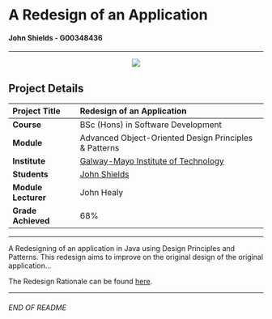 # A Redesign of an Application

#### John Shields - G00348436
***
<p align="center">
<img src="https://i.ibb.co/1ndSsC7/OOP-Assessment.jpg">
</p>


## Project Details
| **Project Title** | Redesign of an Application |
| :------------- |:-------------|
| **Course**              | BSc (Hons) in Software Development |
| **Module**              | Advanced Object-Oriented Design Principles & Patterns |
| **Institute**           | [Galway-Mayo Institute of Technology](https://www.gmit.ie/) |
| **Students**            | [John Shields](https://github.com/johnshields) |
| **Module Lecturer**     | John Healy |
| **Grade Achieved**      | 68% |
***


A Redesigning of an application in Java using Design Principles and Patterns. This redesign aims to improve on the original design of the original application...

The Redesign Rationale can be found [here](https://github.com/johnshields/OOP-App-Redesign/wiki).

***

###### END OF README

